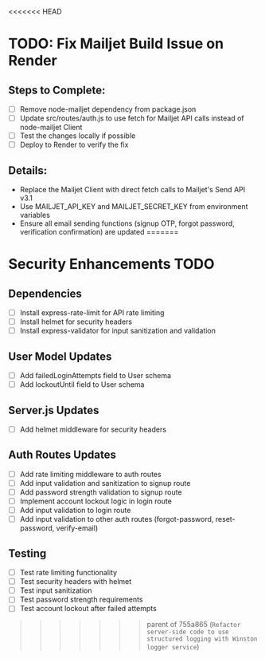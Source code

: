 <<<<<<< HEAD
# TODO: Fix Mailjet Build Issue on Render

## Steps to Complete:
- [ ] Remove node-mailjet dependency from package.json
- [ ] Update src/routes/auth.js to use fetch for Mailjet API calls instead of node-mailjet Client
- [ ] Test the changes locally if possible
- [ ] Deploy to Render to verify the fix

## Details:
- Replace the Mailjet Client with direct fetch calls to Mailjet's Send API v3.1
- Use MAILJET_API_KEY and MAILJET_SECRET_KEY from environment variables
- Ensure all email sending functions (signup OTP, forgot password, verification confirmation) are updated
=======
# Security Enhancements TODO

## Dependencies
- [ ] Install express-rate-limit for API rate limiting
- [ ] Install helmet for security headers
- [ ] Install express-validator for input sanitization and validation

## User Model Updates
- [ ] Add failedLoginAttempts field to User schema
- [ ] Add lockoutUntil field to User schema

## Server.js Updates
- [ ] Add helmet middleware for security headers

## Auth Routes Updates
- [ ] Add rate limiting middleware to auth routes
- [ ] Add input validation and sanitization to signup route
- [ ] Add password strength validation to signup route
- [ ] Implement account lockout logic in login route
- [ ] Add input validation to login route
- [ ] Add input validation to other auth routes (forgot-password, reset-password, verify-email)

## Testing
- [ ] Test rate limiting functionality
- [ ] Test security headers with helmet
- [ ] Test input sanitization
- [ ] Test password strength requirements
- [ ] Test account lockout after failed attempts
>>>>>>> parent of 755a865 (`Refactor server-side code to use structured logging with Winston logger service`)
